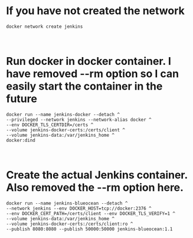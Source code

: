 # If you have not created the network

```
docker network create jenkins
```

<br>

# Run docker in docker container. I have removed --rm option so I can easily start the container in the future

```
docker run --name jenkins-docker --detach ^
--privileged --network jenkins --network-alias docker ^
--env DOCKER_TLS_CERTDIR=/certs ^
--volume jenkins-docker-certs:/certs/client ^
--volume jenkins-data:/var/jenkins_home ^
docker:dind
```

<br>


# Create the actual Jenkins container. Also removed the --rm option here.

```
docker run --name jenkins-blueocean --detach ^
--network jenkins --env DOCKER_HOST=tcp://docker:2376 ^
--env DOCKER_CERT_PATH=/certs/client --env DOCKER_TLS_VERIFY=1 ^
--volume jenkins-data:/var/jenkins_home ^
--volume jenkins-docker-certs:/certs/client:ro ^
--publish 8080:8080 --publish 50000:50000 jenkins-blueocean:1.1
```